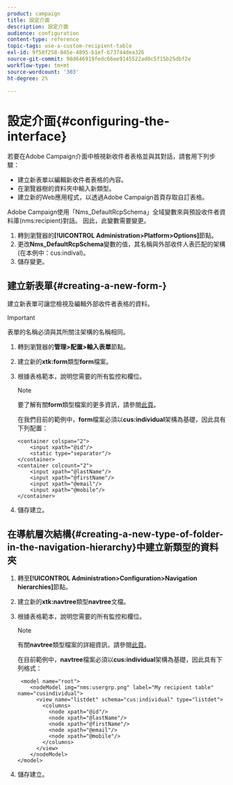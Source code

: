 ```yaml
---
product: campaign
title: 設定介面
description: 設定介面
audience: configuration
content-type: reference
topic-tags: use-a-custom-recipient-table
exl-id: 9f50f258-845e-4895-b1ef-b73744dea326
source-git-commit: 98d646919fedc66ee9145522ad0c5f15b25dbf2e
workflow-type: tm+mt
source-wordcount: '303'
ht-degree: 2%

---
```


# 設定介面{#configuring-the-interface}

若要在Adobe Campaign介面中檢視新收件者表格並與其對話，請套用下列步驟：

* 建立新表單以編輯新收件者表格的內容。
* 在瀏覽器樹的資料夾中輸入新類型。
* 建立新的Web應用程式，以透過Adobe Campaign首頁存取自訂表格。

Adobe Campaign使用「Nms_DefaultRcpSchema」全域變數來與預設收件者資料庫(nms:recipient)對話。 因此，此變數需要變更。

1. 轉到瀏覽器的&#x200B;**[!UICONTROL Administration>Platform>Options]**&#x200B;節點。
1. 更改&#x200B;**Nms_DefaultRcpSchema**&#x200B;變數的值，其名稱與外部收件人表匹配的架構(在本例中：cus:indival)。
1. 儲存變更。

## 建立新表單{#creating-a-new-form-}

建立新表單可讓您檢視及編輯外部收件者表格的資料。

>[!IMPORTANT]
>
>表單的名稱必須與其所關注架構的名稱相同。

1. 轉到瀏覽器的&#x200B;**管理>配置>輸入表單**&#x200B;節點。
1. 建立新的&#x200B;**xtk:form**&#x200B;類型&#x200B;**form**&#x200B;檔案。
1. 根據表格範本，說明您需要的所有監控和欄位。

   >[!NOTE]
   >
   >要了解有關&#x200B;**form**&#x200B;類型檔案的更多資訊，請參閱[此頁](../../configuration/using/identifying-a-form.md)。

   在我們目前的範例中，**form**&#x200B;檔案必須以&#x200B;**cus:individual**&#x200B;架構為基礎，因此具有下列配置：

   ```
   <container colspan="2">
       <input xpath="@id"/>
       <static type="separator"/>
   </container>
   <container colcount="2">
       <input xpath="@lastName"/>
       <input xpath="@firstName"/>
       <input xpath="@email"/>
       <input xpath="@mobile"/>
   </container> 
   ```

1. 儲存建立。

## 在導航層次結構{#creating-a-new-type-of-folder-in-the-navigation-hierarchy}中建立新類型的資料夾

1. 轉至&#x200B;**[!UICONTROL Administration>Configuration>Navigation hierarchies]**&#x200B;節點。
1. 建立新的&#x200B;**xtk:navtree**&#x200B;類型&#x200B;**navtree**&#x200B;文檔。
1. 根據表格範本，說明您需要的所有監控和欄位。

   >[!NOTE]
   >
   >有關&#x200B;**navtree**&#x200B;類型檔案的詳細資訊，請參閱[此頁](../../platform/using/adobe-campaign-explorer.md#about-navigation-hierarchy)。

   在目前範例中，**navtree**&#x200B;檔案必須以&#x200B;**cus:individual**&#x200B;架構為基礎，因此具有下列格式：

   ```
    <model name="root">
       <nodeModel img="nms:usergrp.png" label="My recipient table" name="cusindividual">
         <view name="listdet" schema="cus:individual" type="listdet">
           <columns>
             <node xpath="@id"/>
             <node xpath="@lastName"/>
             <node xpath="@firstName"/>
             <node xpath="@email"/>
             <node xpath="@mobile"/>
           </columns>
         </view>
       </nodeModel>
   </model>
   ```

1. 儲存建立。
